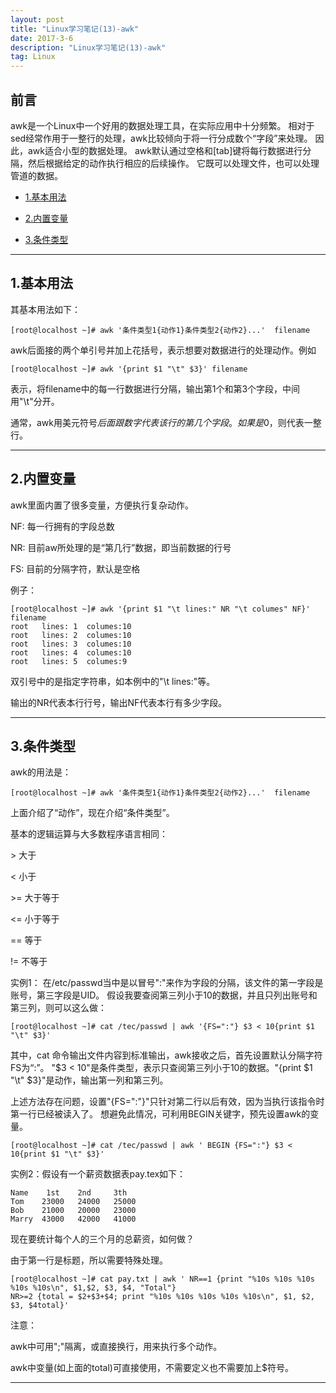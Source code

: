 ```yaml
---
layout: post
title: "Linux学习笔记(13)-awk"
date: 2017-3-6 
description: "Linux学习笔记(13)-awk"
tag: Linux
---   
```


## 前言

awk是一个Linux中一个好用的数据处理工具，在实际应用中十分频繁。
相对于sed经常作用于一整行的处理，awk比较倾向于将一行分成数个“字段”来处理。
因此，awk适合小型的数据处理。
awk默认通过空格和[tab]键将每行数据进行分隔，然后根据给定的动作执行相应的后续操作。
它既可以处理文件，也可以处理管道的数据。

* [1.基本用法](#1)

* [2.内置变量](#2)

* [3.条件类型](#3)

****


<h2 id="1">1.基本用法 </h2>


其基本用法如下：

    [root@localhost ~]# awk '条件类型1{动作1}条件类型2{动作2}...'  filename

awk后面接的两个单引号并加上花括号，表示想要对数据进行的处理动作。例如

    [root@localhost ~]# awk '{print $1 "\t" $3}' filename

表示，将filename中的每一行数据进行分隔，输出第1个和第3个字段，中间用"\t"分开。

通常，awk用美元符号$后面跟数字代表该行的第几个字段。如果是$0，则代表一整行。


****



<h2 id="2">2.内置变量 </h2>


awk里面内置了很多变量，方便执行复杂动作。

 NF: 每一行拥有的字段总数

 NR: 目前aw所处理的是“第几行”数据，即当前数据的行号

 FS: 目前的分隔字符，默认是空格

例子：

    [root@localhost ~]# awk '{print $1 "\t lines:" NR "\t columes" NF}' filename
    root   lines: 1  columes:10
    root   lines: 2  columes:10
    root   lines: 3  columes:10
    root   lines: 4  columes:10
    root   lines: 5  columes:9

双引号中的是指定字符串，如本例中的"\t lines:"等。

输出的NR代表本行行号，输出NF代表本行有多少字段。


****


<h2 id="3">3.条件类型 </h2>


awk的用法是：

    [root@localhost ~]# awk '条件类型1{动作1}条件类型2{动作2}...'  filename

上面介绍了“动作”，现在介绍“条件类型”。

基本的逻辑运算与大多数程序语言相同：

\> 大于

\< 小于

\>= 大于等于

\<= 小于等于

\== 等于

!= 不等于

实例1：
在/etc/passwd当中是以冒号":"来作为字段的分隔，该文件的第一字段是账号，第三字段是UID。
假设我要查阅第三列小于10的数据，并且只列出账号和第三列，则可以这么做：

    [root@localhost ~]# cat /tec/passwd | awk '{FS=":"} $3 < 10{print $1 "\t" $3}'

其中，cat 命令输出文件内容到标准输出，awk接收之后，首先设置默认分隔字符FS为“:”。
"$3 < 10"是条件类型，表示只查阅第三列小于10的数据。"{print $1 "\t" $3}"是动作，输出第一列和第三列。

上述方法存在问题，设置"{FS=":"}"只针对第二行以后有效，因为当执行该指令时第一行已经被读入了。
想避免此情况，可利用BEGIN关键字，预先设置awk的变量。

    [root@localhost ~]# cat /tec/passwd | awk ' BEGIN {FS=":"} $3 < 10{print $1 "\t" $3}'


实例2：假设有一个薪资数据表pay.tex如下：

    Name    1st    2nd     3th
    Tom    23000   24000   25000
    Bob    21000   20000   23000
    Marry  43000   42000   41000

现在要统计每个人的三个月的总薪资，如何做？

由于第一行是标题，所以需要特殊处理。

    [root@localhost ~]# cat pay.txt | awk ' NR==1 {print "%10s %10s %10s %10s %10s\n", $1,$2, $3, $4, "Total"}
    NR>=2 {total = $2+$3+$4; print "%10s %10s %10s %10s %10s\n", $1, $2, $3, $4total}'

注意：

awk中可用";"隔离，或直接换行，用来执行多个动作。

awk中变量(如上面的total)可直接使用，不需要定义也不需要加上$符号。

***

